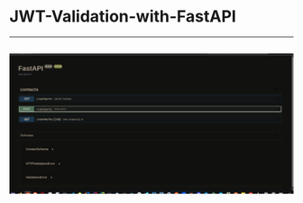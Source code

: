 # JWT-Validation-with-FastAPI


---------------------------------------
![My Image](img/Screenshot%20from%202024-10-13%2000-41-56.png)
---------------------------------------
